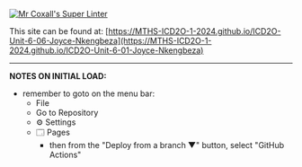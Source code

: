 [![Mr Coxall's Super Linter](https://github.com/MTHS-ICD2O-1-2024/ICD2O-Unit-6-01-Joyce-Nkengbeza/workflows/Mr%20Coxall's%20Super%20Linter/badge.svg)](https://github.com/MTHS-ICD2O-1-2024/ICD2O-Unit-6-01-Joyce-Nkengbeza/actions)


This site can be found at: [https://MTHS-ICD2O-1-2024.github.io/ICD2O-Unit-6-06-Joyce-Nkengbeza](https://MTHS-ICD2O-1-2024.github.io/ICD2O-Unit-6-01-Joyce-Nkengbeza)

---

**NOTES ON INITIAL LOAD:**
- remember to goto on the menu bar:
  - File
  - Go to Repository
  - ⚙ Settings
  - 🗔 Pages
    - then from the "Deploy from a branch ▼" button, select "GitHub Actions"

